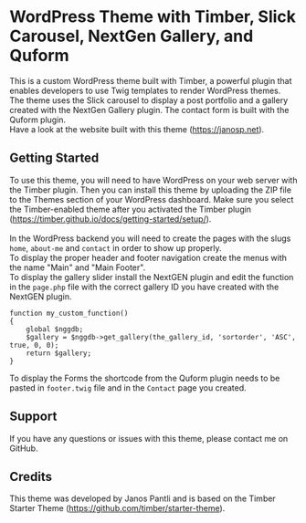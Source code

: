 # WordPress Theme with Timber, Slick Carousel, NextGen Gallery, and Quform

This is a custom WordPress theme built with Timber, a powerful plugin that enables developers to use Twig templates to render WordPress themes. The theme uses the Slick carousel to display a post portfolio and a gallery created with the NextGen Gallery plugin. The contact form is built with the Quform plugin.<br>
Have a look at the website built with this theme (https://janosp.net).

## Getting Started

To use this theme, you will need to have WordPress on your web server with the Timber plugin. Then you can install this theme by uploading the ZIP file to the Themes section of your WordPress dashboard. Make sure you select the Timber-enabled theme after you activated the Timber plugin (https://timber.github.io/docs/getting-started/setup/).<br><br>
In the WordPress backend you will need to create the pages with the slugs `home`, `about-me` and `contact` in order to show up properly.<br> To display the proper header and footer navigation create the menus with the name "Main" and "Main Footer".<br>
To display the gallery slider install the NextGEN plugin and edit the function in the `page.php` file with the correct gallery ID you have created with the NextGEN plugin.<br>

```
function my_custom_function()
{
	global $nggdb;
	$gallery = $nggdb->get_gallery(the_gallery_id, 'sortorder', 'ASC', true, 0, 0);
  	return $gallery;
}
```
To display the Forms the shortcode from the Quform plugin needs to be pasted in `footer.twig` file and in the `Contact` page you created.

## Support

If you have any questions or issues with this theme, please contact me on GitHub.

## Credits

This theme was developed by Janos Pantli and is based on the Timber Starter Theme (https://github.com/timber/starter-theme).

